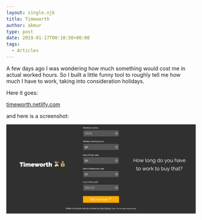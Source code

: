 ```yaml
---
layout: single.njk
title: Timeworth
author: akmur
type: post
date: 2019-01-17T00:18:50+00:00
tags:
  - Articles
---
```


A few days ago I was wondering how much something would cost me in actual worked hours. So I built a little funny tool to roughly tell me how much I have to work, taking into consideration holidays.

Here it goes:

[timeworth.netlify.com][1]

and here is a screenshot:

<img src="/assets/images/vgpxekp-1.png" />

[1]: https://timeworth.netlify.com/
[2]: https://muraro.xyz/wp/wp-content/uploads/2019/02/vgpxekp-1.png

